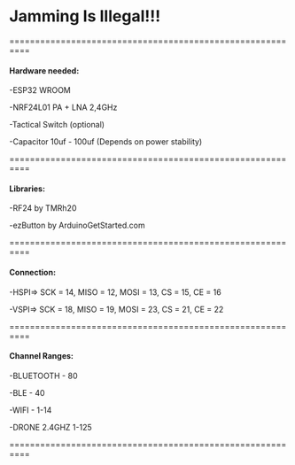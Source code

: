 <h1>Jamming Is Illegal!!!</h1>

==========================================================

   <h4>Hardware needed:</h4>

-ESP32 WROOM

-NRF24L01 PA + LNA 2,4GHz

-Tactical Switch (optional)

-Capacitor 10uf - 100uf (Depends on power stability)

==========================================================

   <h4>Libraries:</h4>

-RF24 by TMRh20

-ezButton by ArduinoGetStarted.com

==========================================================

   <h4>Connection:</h4>

-HSPI=>  SCK = 14, MISO = 12, MOSI = 13, CS = 15, CE = 16

-VSPI=>  SCK = 18, MISO = 19, MOSI = 23, CS = 21, CE = 22

==========================================================

   <h4>Channel Ranges:</h4>

-BLUETOOTH - 80 

-BLE - 40

-WIFI - 1-14

-DRONE 2.4GHZ 1-125 

==========================================================
